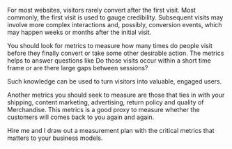 For most websites, visitors rarely convert after the first visit. Most commonly, the first visit is used to gauge credibility. Subsequent visits may involve more complex interactions and, possibly, conversion events, which may happen weeks or months after the initial visit.  

You should look for metrics to measure how many times do people visit before they finally convert or take some other desirable action. The metrics helps to answer questions like Do those visits occur within a short time frame or are there large gaps between sessions? 

Such knowledge can be used to turn visitors into valuable, engaged users.

Another metrics you should seek to measure are those that ties in with your shipping, content marketing, advertising, return policy and quality of Merchandise. This metrics is a good proxy to measure whether the customers will comes back to you again and again. 

Hire me and I draw out a measurement plan with the critical metrics that matters to your business models. 

